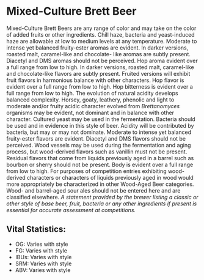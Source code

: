 # Mixed-Culture Brett Beer

Mixed-Culture Brett Beers are any range of color and may take on the color of added fruits or other ingredients. Chill haze, bacteria and yeast-induced haze are allowable at low to medium levels at any temperature. Moderate to intense yet balanced fruity-ester aromas are evident. In darker versions, roasted malt, caramel-like and chocolate- like aromas are subtly present. Diacetyl and DMS aromas should not be perceived. Hop aroma evident over a full range from low to high. In darker versions, roasted malt, caramel-like and chocolate-like flavors are subtly present. Fruited versions will exhibit fruit flavors in harmonious balance with other characters. Hop flavor is evident over a full range from low to high. Hop bitterness is evident over a full range from low to high. The evolution of natural acidity develops balanced complexity. Horsey, goaty, leathery, phenolic and light to moderate and/or fruity acidic character evolved from _Brettanomyces_ organisms may be evident, not dominant and in balance with other character. Cultured yeast may be used in the fermentation. Bacteria should be used and in evidence in this style of beer. Acidity will be contributed by bacteria, but may or may not dominate. Moderate to intense yet balanced fruity-ester flavors are evident. Diacetyl and DMS flavors should not be perceived. Wood vessels may be used during the fermentation and aging process, but wood-derived flavors such as vanillin must not be present. Residual flavors that come from liquids previously aged in a barrel such as bourbon or sherry should not be present. Body is evident over a full range from low to high. For purposes of competition entries exhibiting wood-derived characters or characters of liquids previously aged in wood would more appropriately be characterized in other Wood-Aged Beer categories. Wood- and barrel-aged sour ales should not be entered here and are classified elsewhere. _A statement provided by the brewer listing a classic or other style of base beer, fruit, bacteria or any other ingredients if present is essential for accurate assessment at competitions._

## Vital Statistics:

- OG: Varies with style 
- FG: Varies with style 
- IBUs: Varies with style 
- SRM: Varies with style 
- ABV: Varies with style 